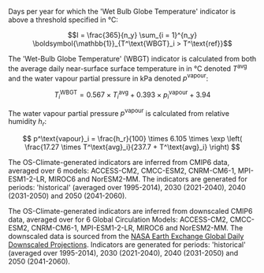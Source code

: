 Days per year for which the 'Wet Bulb Globe Temperature' indicator is above a threshold specified in °C:

$$I =  \frac{365}{n_y} \sum_{i = 1}^{n_y} \boldsymbol{\mathbb{1}}_{T^\text{WBGT}_i > T^\text{ref}}$$

The 'Wet-Bulb Globe Temperature' (WBGT) indicator is calculated from both the average daily near-surface surface temperature in in °C denoted $T^\text{avg}$ and the water vapour partial pressure in kPa denoted $p^\text{vapour}$:

$$
T^\text{WBGT}_i = 0.567 \times T^\text{avg}_i + 0.393 \times p^\text{vapour}_i + 3.94
$$

The water vapour partial pressure $p^\text{vapour}$ is calculated from relative humidity $h_r$:

$$
p^\text{vapour}_i = \frac{h_r}{100} \times 6.105 \times \exp \left( \frac{17.27 \times T^\text{avg}_i}{237.7 + T^\text{avg}_i} \right)
$$

The OS-Climate-generated indicators are inferred from CMIP6 data, averaged over 6 models: ACCESS-CM2, CMCC-ESM2, CNRM-CM6-1, MPI-ESM1-2-LR, MIROC6 and NorESM2-MM.
The indicators are generated for periods: 'historical' (averaged over 1995-2014), 2030 (2021-2040), 2040 (2031-2050) and 2050 (2041-2060).

The OS-Climate-generated indicators are inferred from downscaled CMIP6 data, averaged over for 6 Global Circulation Models: ACCESS-CM2, CMCC-ESM2, CNRM-CM6-1, MPI-ESM1-2-LR, MIROC6 and NorESM2-MM.
The downscaled data is sourced from the [NASA Earth Exchange Global Daily Downscaled Projections](https://www.nccs.nasa.gov/services/data-collections/land-based-products/nex-gddp-cmip6).
Indicators are generated for periods: 'historical' (averaged over 1995-2014), 2030 (2021-2040), 2040 (2031-2050) and 2050 (2041-2060).
